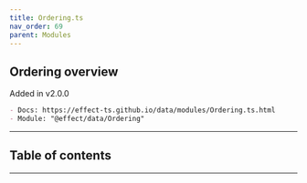 ```yaml
---
title: Ordering.ts
nav_order: 69
parent: Modules
---
```


## Ordering overview

Added in v2.0.0

```md
- Docs: https://effect-ts.github.io/data/modules/Ordering.ts.html
- Module: "@effect/data/Ordering"
```

---

<h2 class="text-delta">Table of contents</h2>

---
